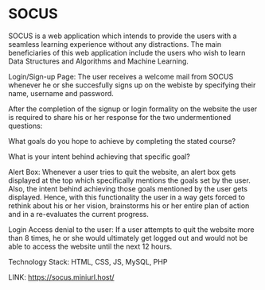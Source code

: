 # SOCUS


SOCUS is a web application which intends to provide the users with a seamless learning experience without any distractions. The main beneficiaries of this web application include the users who wish to learn Data Structures and Algorithms and Machine Learning.

Login/Sign-up Page: The user receives a welcome mail from SOCUS whenever he or she succesfully signs up on the webiste by specifying their name, username and password.

After the completion of the signup or login formality on the website the user is required to share his or her response for the two undermentioned questions:

What goals do you hope to achieve by completing the stated course?

What is your intent behind achieving that specific goal?

Alert Box: Whenever a user tries to quit the website, an alert box gets displayed at the top which specifically mentions the goals set by the user. Also, the intent behind achieving those goals mentioned by the user gets displayed. Hence, with this functionality the user in a way gets forced to rethink about his or her vision, brainstorms his or her entire plan of action and in a re-evaluates the current progress.

Login Access denial to the user: If a user attempts to quit the website more than 8 times, he or she would ultimately get logged out and would not be able to access the website until the next 12 hours.

Technology Stack: HTML, CSS, JS, MySQL, PHP

LINK: https://socus.miniurl.host/

